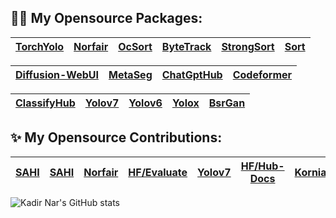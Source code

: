## :sauna_man: My Opensource Packages:
|[TorchYolo](https://github.com/kadirnar/torchyolo) | [Norfair](https://github.com/kadirnar/Norfair-Track) | [OcSort](https://github.com/kadirnar/ocsort-pip) |[ByteTrack](https://github.com/kadirnar/bytetrack-pip) | [StrongSort](https://github.com/kadirnar/strongsort-pip) | [Sort](https://github.com/kadirnar/sort-pip) | 
| -- | -- | -- | -- | -- | -- |

| [Diffusion-WebUI](https://github.com/kadirnar/Stable-Diffusion-ControlNet-WebUI) | [MetaSeg](https://github.com/kadirnar/Stable-Diffusion-ControlNet-WebUI) | [ChatGptHub](https://github.com/kadirnar/ChatGptHub) |  [Codeformer](https://github.com/kadirnar/codeformer-pip)
| -- | -- | -- | --


[ClassifyHub](https://github.com/kadirnar/classifyhub) |[Yolov7](https://github.com/kadirnar/yolov7-pip) | [Yolov6](https://github.com/kadirnar/yolov6-pip) | [Yolox](https://github.com/kadirnar/yolox-pip) |[BsrGan](https://github.com/kadirnar/bsrgan-pip)
| -- | -- | -- | -- | -- |

## ✨ My Opensource Contributions:
|[SAHI](https://github.com/obss/sahi/pull/486) | [SAHI](https://github.com/obss/sahi/pull/322) | [Norfair](https://github.com/tryolabs/norfair/pull/147) | [HF/Evaluate](https://github.com/huggingface/evaluate/pull/275) | [Yolov7](https://github.com/WongKinYiu/yolov7/pull/423) | [HF/Hub-Docs](https://github.com/huggingface/hub-docs/pull/639) |[Kornia](https://github.com/kornia/tutorials/pull/33) | [Kornia](https://github.com/kornia/kornia/pull/1871) | 
| -- | -- | -- | -- | -- | -- | -- | -- |

![Kadir Nar's GitHub stats](https://github-readme-stats.vercel.app/api?username=kadirnar&theme=radical&show_icons=true)
